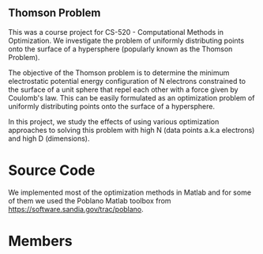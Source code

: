 ## Thomson Problem
This was a course project for CS-520 - Computational Methods in Optimization. We investigate the problem of uniformly distributing points onto the surface of a hypersphere (popularly known as the Thomson Problem).

The objective of the Thomson problem is to determine the minimum electrostatic potential energy configuration of N electrons constrained to the surface of a unit sphere that repel each other with a force given by Coulomb's law. This can be easily formulated as an optimization problem of uniformly distributing points onto the surface of a hypersphere.

In this project, we study the effects of using various optimization approaches to solving this problem with high N (data points a.k.a electrons) and high D (dimensions).

# Source Code

We implemented most of the optimization methods in Matlab and for some of them we used the Poblano Matlab toolbox from https://software.sandia.gov/trac/poblano.

# Members


